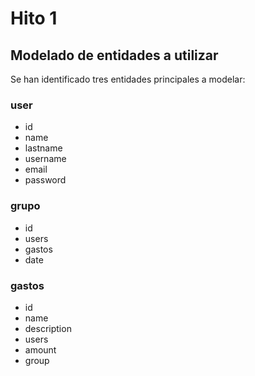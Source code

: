 # Hito 1

## Modelado de entidades a utilizar

Se han identificado tres entidades principales a modelar:

### user

- id
- name
- lastname
- username
- email
- password

### grupo

- id
- users
- gastos
- date

### gastos

- id
- name
- description
- users
- amount
- group
